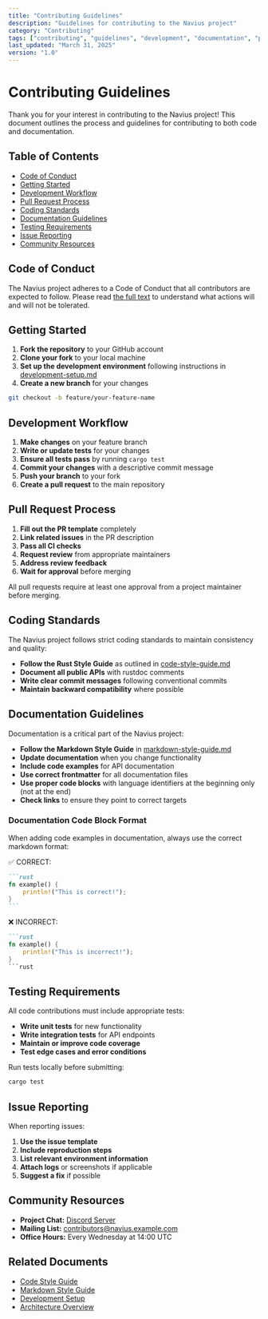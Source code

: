 ```yaml
---
title: "Contributing Guidelines"
description: "Guidelines for contributing to the Navius project"
category: "Contributing"
tags: ["contributing", "guidelines", "development", "documentation", "pull-requests"]
last_updated: "March 31, 2025"
version: "1.0"
---
```


# Contributing Guidelines

Thank you for your interest in contributing to the Navius project! This document outlines the process and guidelines for contributing to both code and documentation.

## Table of Contents

- [Code of Conduct](#code-of-conduct)
- [Getting Started](#getting-started)
- [Development Workflow](#development-workflow)
- [Pull Request Process](#pull-request-process)
- [Coding Standards](#coding-standards)
- [Documentation Guidelines](#documentation-guidelines)
- [Testing Requirements](#testing-requirements)
- [Issue Reporting](#issue-reporting)
- [Community Resources](#community-resources)

## Code of Conduct

The Navius project adheres to a Code of Conduct that all contributors are expected to follow. Please read [the full text](code-of-conduct.md) to understand what actions will and will not be tolerated.

## Getting Started

1. **Fork the repository** to your GitHub account
2. **Clone your fork** to your local machine
3. **Set up the development environment** following instructions in [development-setup.md](development-setup.md)
4. **Create a new branch** for your changes

```bash
git checkout -b feature/your-feature-name
```

## Development Workflow

1. **Make changes** on your feature branch
2. **Write or update tests** for your changes
3. **Ensure all tests pass** by running `cargo test`
4. **Commit your changes** with a descriptive commit message
5. **Push your branch** to your fork
6. **Create a pull request** to the main repository

## Pull Request Process

1. **Fill out the PR template** completely
2. **Link related issues** in the PR description
3. **Pass all CI checks**
4. **Request review** from appropriate maintainers
5. **Address review feedback**
6. **Wait for approval** before merging

All pull requests require at least one approval from a project maintainer before merging.

## Coding Standards

The Navius project follows strict coding standards to maintain consistency and quality:

- **Follow the Rust Style Guide** as outlined in [code-style-guide.md](code-style-guide.md)
- **Document all public APIs** with rustdoc comments
- **Write clear commit messages** following conventional commits
- **Maintain backward compatibility** where possible

## Documentation Guidelines

Documentation is a critical part of the Navius project:

- **Follow the Markdown Style Guide** in [markdown-style-guide.md](markdown-style-guide.md)
- **Update documentation** when you change functionality
- **Include code examples** for API documentation
- **Use correct frontmatter** for all documentation files
- **Use proper code blocks** with language identifiers at the beginning only (not at the end)
- **Check links** to ensure they point to correct targets

### Documentation Code Block Format

When adding code examples in documentation, always use the correct markdown format:

✅ CORRECT:
````markdown
```rust
fn example() {
    println!("This is correct!");
}
```
````

❌ INCORRECT:
````markdown
```rust
fn example() {
    println!("This is incorrect!");
}
```rust
````

## Testing Requirements

All code contributions must include appropriate tests:

- **Write unit tests** for new functionality
- **Write integration tests** for API endpoints
- **Maintain or improve code coverage**
- **Test edge cases and error conditions**

Run tests locally before submitting:

```bash
cargo test
```

## Issue Reporting

When reporting issues:

1. **Use the issue template**
2. **Include reproduction steps**
3. **List relevant environment information**
4. **Attach logs** or screenshots if applicable
5. **Suggest a fix** if possible

## Community Resources

- **Project Chat:** [Discord Server](https://discord.gg/navius)
- **Mailing List:** contributors@navius.example.com
- **Office Hours:** Every Wednesday at 14:00 UTC

## Related Documents

- [Code Style Guide](code-style-guide.md)
- [Markdown Style Guide](markdown-style-guide.md)
- [Development Setup](development-setup.md)
- [Architecture Overview](../05_reference/architecture/overview.md) 